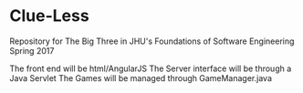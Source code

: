 # Clue-Less
Repository for The Big Three in JHU's Foundations of Software Engineering Spring 2017

The front end will be html/AngularJS
The Server interface will be through a Java Servlet
The Games will be managed through GameManager.java
